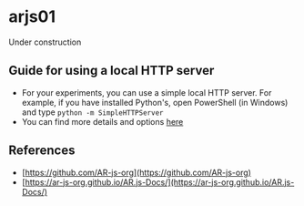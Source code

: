 # arjs01
Under construction

## Guide for using a local HTTP server
* For your experiments, you can use a simple local HTTP server. For example, if you have installed Python's, open PowerShell (in Windows) and type `python -m SimpleHTTPServer`
* You can find more details and options [here](https://developer.mozilla.org/en-US/docs/Learn/Common_questions/Tools_and_setup/set_up_a_local_testing_server)

## References
* [https://github.com/AR-js-org](https://github.com/AR-js-org)
* [https://ar-js-org.github.io/AR.js-Docs/](https://ar-js-org.github.io/AR.js-Docs/)
